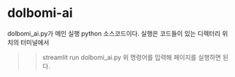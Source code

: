 # dolbomi-ai

dolbomi_ai.py가 메인 실행 python 소스코드이다. 
실행은 코드들이 있는 디렉터리 위치의 터미널에서 
 >> streamlit run dolbomi_ai.py
위 명령어를 입력해 페이지를 실행하면 된다.
